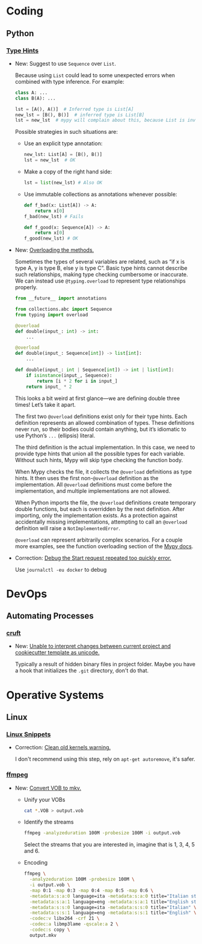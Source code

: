 # Coding

## Python

### [Type Hints](docker.md)

* New: Suggest to use `Sequence` over `List`.

    Because using `List` could lead to some unexpected errors when combined with type inference. For example:
    
    ```python
    class A: ...
    class B(A): ...
    
    lst = [A(), A()]  # Inferred type is List[A]
    new_lst = [B(), B()]  # inferred type is List[B]
    lst = new_lst  # mypy will complain about this, because List is invariant
    ```
    
    Possible strategies in such situations are:
    
    * Use an explicit type annotation:
    
        ```python
        new_lst: List[A] = [B(), B()]
        lst = new_lst  # OK
        ```
    
    * Make a copy of the right hand side:
    
        ```python
        lst = list(new_lst) # Also OK
        ```
    
    * Use immutable collections as annotations whenever possible:
    
        ```python
        def f_bad(x: List[A]) -> A:
            return x[0]
        f_bad(new_lst) # Fails
    
        def f_good(x: Sequence[A]) -> A:
            return x[0]
        f_good(new_lst) # OK
        ```

* New: [Overloading the methods.](type_hints.md#overloading-the-methods)

    Sometimes the types of several variables are related, such as “if x is type A,
    y is type B, else y is type C”. Basic type hints cannot describe such
    relationships, making type checking cumbersome or inaccurate. We can instead use
    `@typing.overload` to represent type relationships properly.
    
    ```python
    from __future__ import annotations
    
    from collections.abc import Sequence
    from typing import overload
    
    @overload
    def double(input_: int) -> int:
        ...
    
    @overload
    def double(input_: Sequence[int]) -> list[int]:
        ...
    
    def double(input_: int | Sequence[int]) -> int | list[int]:
        if isinstance(input_, Sequence):
            return [i * 2 for i in input_]
        return input_ * 2
    ```
    
    This looks a bit weird at first glance—we are defining double three times! Let’s
    take it apart.
    
    The first two `@overload` definitions exist only for their type hints. Each
    definition represents an allowed combination of types. These definitions never
    run, so their bodies could contain anything, but it’s idiomatic to use Python’s
    `...` (ellipsis) literal.
    
    The third definition is the actual implementation. In this case, we need to
    provide type hints that union all the possible types for each variable. Without
    such hints, Mypy will skip type checking the function body.
    
    When Mypy checks the file, it collects the `@overload` definitions as type
    hints. It then uses the first non-`@overload` definition as the implementation.
    All `@overload` definitions must come before the implementation, and multiple
    implementations are not allowed.
    
    When Python imports the file, the `@overload` definitions create temporary
    double functions, but each is overridden by the next definition. After
    importing, only the implementation exists. As a protection against accidentally
    missing implementations, attempting to call an `@overload` definition will raise
    a `NotImplementedError`.
    
    `@overload` can represent arbitrarily complex scenarios. For a couple more examples, see the function overloading section of the [Mypy docs](https://mypy.readthedocs.io/en/stable/more_types.html#function-overloading).

* Correction: [Debug the Start request repeated too quickly error.](docker.md#start-request-repeated-too-quickly)

    Use `journalctl -eu docker` to debug

# DevOps

## Automating Processes

### [cruft](cruft.md)

* New: [Unable to interpret changes between current project and cookiecutter template as unicode.](cruft.md#issues)

    Typically a result of hidden binary files in project folder. Maybe you have
    a hook that initializes the `.git` directory, don't do that.

# Operative Systems

## Linux

### [Linux Snippets](linux_snippets.md)

* Correction: [Clean old kernels warning.](linux_snippets.md#clean-old-kernels)

    I don't recommend using this step, rely on `apt-get autoremove`, it's safer.
    

### [ffmpeg](ffmpeg.md)

* New: [Convert VOB to mkv.](ffmpeg.md#convert-vob-to-mkv)

    * Unify your VOBs
        ```bash
        cat *.VOB > output.vob
        ```
    
    * Identify the streams
    
        ```bash
        ffmpeg -analyzeduration 100M -probesize 100M -i output.vob
        ```
    
        Select the streams that you are interested in, imagine that is 1, 3, 4,
        5 and 6.
    
    * Encoding
    
        ```bash
        ffmpeg \
          -analyzeduration 100M -probesize 100M \
          -i output.vob \
          -map 0:1 -map 0:3 -map 0:4 -map 0:5 -map 0:6 \
          -metadata:s:a:0 language=ita -metadata:s:a:0 title="Italian stereo" \
          -metadata:s:a:1 language=eng -metadata:s:a:1 title="English stereo" \
          -metadata:s:s:0 language=ita -metadata:s:s:0 title="Italian" \
          -metadata:s:s:1 language=eng -metadata:s:s:1 title="English" \
          -codec:v libx264 -crf 21 \
          -codec:a libmp3lame -qscale:a 2 \
          -codec:s copy \
          output.mkv
